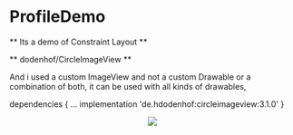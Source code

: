 # ProfileDemo

** Its a demo of Constraint Layout ** 

** dodenhof/CircleImageView **

And i used a custom ImageView and not a custom Drawable or a combination of both, it can be used with all kinds of drawables,

dependencies {
    ...
    implementation 'de.hdodenhof:circleimageview:3.1.0'
}

<p align="center"><img src="ProfileDemo/Pro.png" /></p>
